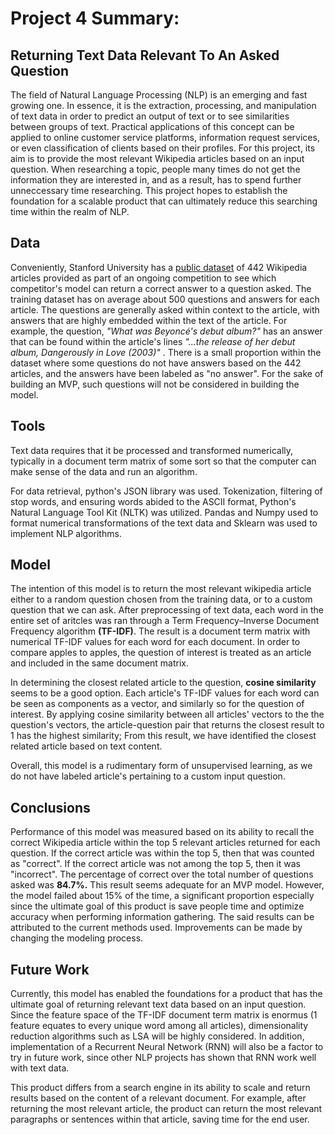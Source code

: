 # Project 4 Summary:

## Returning Text Data Relevant To An Asked Question

The field of Natural Language Processing (NLP) is an emerging and fast growing one. In essence, it is the extraction, processing, and manipulation of text data in order to predict an output of text or to see similarities between groups of text. Practical applications of this concept can be applied to online customer service platforms, information request services, or even classification of clients based on their profiles. For this project, its aim is to provide the most relevant Wikipedia articles based on an input question. When researching a topic, people many times do not get the information they are interested in, and as a result, has to spend further unneccessary time researching. This project hopes to establish the foundation for a scalable product that can ultimately reduce this searching time within the realm of NLP. 

## Data

Conveniently, Stanford University has a [public dataset](https://rajpurkar.github.io/SQuAD-explorer/) of 442 Wikipedia articles provided as part of an ongoing competition to see which competitor's model can return a correct answer to a question asked.  The training dataset has on average about 500 questions and answers for each article. The questions are generally asked within context to the article, with answers that are highly embedded within the text of the article. For example, the question, *"What was Beyoncé's debut album?"* has an answer that can be found within the article's lines *"...the release of her debut album, Dangerously in Love (2003)"* . There is a small proportion within the dataset where some questions do not have answers based on the 442 articles, and the answers have been labeled as "no answer". For the sake of building an MVP, such questions will not be considered in building the model.

## Tools

Text data requires that it be processed and transformed numerically, typically in a document term matrix of some sort so that the computer can make sense of the data and run an algorithm. 

For data retrieval, python's JSON library was used. Tokenization, filtering of stop words, and ensuring words abided to the ASCII format, Python's Natural Language Tool Kit (NLTK) was utilized. Pandas and Numpy used to format numerical transformations of the text data and Sklearn was used to implement NLP algorithms.

## Model

The intention of this model is to return the most relevant wikipedia article either to a random question chosen from the training data, or to a custom question that we can ask. After preprocessing of text data, each word in the entire set of aritcles was ran through a Term Frequency–Inverse Document Frequency algorithm **(TF-IDF)**. The result is a document term matrix with numerical TF-IDF values for each word for each document. In order to compare apples to apples, the question of interest is treated as an article and included in the same document matrix. 

In determining the closest related article to the question, **cosine similarity** seems to be a good option.  Each article's TF-IDF values for each word can be seen as components as a vector, and similarly so for the question of interest. By applying cosine similarity between all articles' vectors to the the question's vectors, the article-question pair that returns the closest result to 1 has the highest similarity; From this result, we have identified the closest related article based on text content. 

Overall, this model is a rudimentary form of unsupervised learning, as we do not have labeled article's pertaining to a custom input question. 

## Conclusions

Performance of this model was measured based on its ability to recall the correct Wikipedia article within the top 5 relevant articles returned for each question. If the correct article was within the top 5, then that was counted as "correct". If the correct article was not among the top 5, then it was "incorrect". The percentage of correct over the total number of questions asked was **84.7%.** This result seems adequate for an MVP model. However, the model failed about 15% of the time, a significant proportion especially since the ultimate goal of this product is save people time and optimize accuracy when performing information gathering. The said results can be attributed to the current methods used. Improvements can be made by changing the modeling process.

## Future Work

Currently, this model has enabled the foundations for a product that has the ultimate goal of returning relevant text data based on an input question. Since the feature space of the TF-IDF document term matrix is enormus (1 feature equates to every unique word among all articles), dimensionality reduction algorithms such as LSA will be highly considered. In addition, implementation of a Recurrent Neural Network (RNN) will also be a factor to try in future work, since other NLP projects has shown that RNN work well with text data.

This product differs from a search engine in its ability to scale and return results based on the content of a relevant document. For example, after returning the most relevant article, the product can return the most relevant paragraphs or sentences within that article, saving time for the end user.

